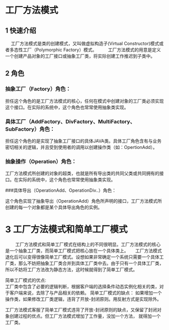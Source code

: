 # 工厂方法模式

## 1 快速介绍
　   工厂方法模式是类的创建模式，又叫做虚拟构造子(Virtual Constructor)模式或者多态性工厂（Polymorphic Factory）模式。
　　 工厂方法模式的用意是定义一个创建产品对象的工厂接口或抽象工厂类，将实际创建工作推迟到子类中。
## 2 角色
### 抽象工厂（Factory）角色：

   担任这个角色的是工厂方法模式的核心，任何在模式中创建对象的工厂类必须实现这个接口。在实际的系统中，这个角色也常常使用抽象类实现。

### 具体工厂（AddFactory、DivFactory、MultiFactory、SubFactory）角色：

   担任这个角色的是实现了抽象工厂接口的具体JAVA类。具体工厂角色含有与业务密切相关的逻辑，并且受到使用者的调用以创建操作类（如：OpertionAdd）。

### 抽象操作（Operation）角色：
    
   工厂方法模式所创建的对象的超类，也就是所有导出类的共同父类或共同拥有的接口。在实际的系统中，这个角色也常常使用抽象类实现。

###具体导出（OperationAdd、OperationDiv..）角色：

   这个角色实现了抽象导出（OperationAdd）角色所声明的接口，工厂方法模式所创建的每一个对象都是某个具体导出角色的实例。
    
# 3 工厂方法模式和简单工厂模式
　　
   工厂方法模式和简单工厂模式在结构上的不同很明显。工厂方法模式的核心是一个抽象工厂类，而简单工厂模式把核心放在一个具体类上。
　 工厂方法模式退化后可以变得很像简单工厂模式。设想如果非常确定一个系统只需要一个具体工厂类，那么不妨把抽象工厂类合并到具体工厂类中去。由于只有一个具体工厂类，所以不妨将工厂方法改为静态方法，这时候就得到了简单工厂模式。
    
   简单工厂模式的优点:   
        工厂类中包含了必要的逻辑判断，根据客户端的选择条件动态实例化相关的类，对于客户端来说，去除了与产品相关的依赖。
   简单工厂模式的缺点：
        如果增加一个操作类，如果修改工厂类逻辑，违背了开放-封闭原则。用反射方式是实现除外。
    
   工厂方法模式客服了简单工厂模式违背了开放-封闭原则的缺点，又保留了封闭对象创建过程的优点。但工厂方法模式增加了工作量，没加一个方法，
   就得加一个工厂类。   